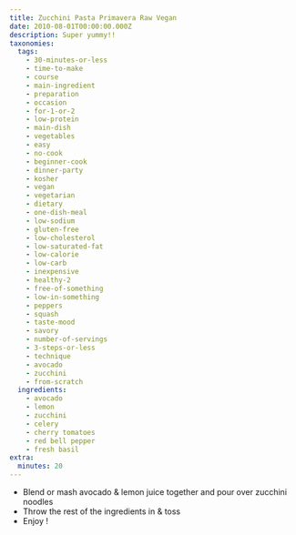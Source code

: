 ```yaml
---
title: Zucchini Pasta Primavera Raw Vegan
date: 2010-08-01T00:00:00.000Z
description: Super yummy!!
taxonomies:
  tags:
    - 30-minutes-or-less
    - time-to-make
    - course
    - main-ingredient
    - preparation
    - occasion
    - for-1-or-2
    - low-protein
    - main-dish
    - vegetables
    - easy
    - no-cook
    - beginner-cook
    - dinner-party
    - kosher
    - vegan
    - vegetarian
    - dietary
    - one-dish-meal
    - low-sodium
    - gluten-free
    - low-cholesterol
    - low-saturated-fat
    - low-calorie
    - low-carb
    - inexpensive
    - healthy-2
    - free-of-something
    - low-in-something
    - peppers
    - squash
    - taste-mood
    - savory
    - number-of-servings
    - 3-steps-or-less
    - technique
    - avocado
    - zucchini
    - from-scratch
  ingredients:
    - avocado
    - lemon
    - zucchini
    - celery
    - cherry tomatoes
    - red bell pepper
    - fresh basil
extra:
  minutes: 20
---
```

 - Blend or mash avocado & lemon juice together and pour over zucchini noodles
 - Throw the rest of the ingredients in & toss
 - Enjoy !
